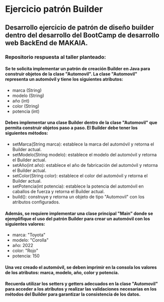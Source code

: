 # Ejercicio patrón Builder
## Desarrollo ejercicio de patrón de diseño builder dentro del desarrollo del BootCamp de desarrollo web BackEnd de MAKAIA.

### Repositorio respuesta al taller planteado:

#### Se te solicita implementar un patrón de creación Builder en Java para construir objetos de la clase "Automovil". La clase "Automovil" representa un automóvil y tiene los siguientes atributos:
* marca (String)
* modelo (String)
* año (int)
* color (String)
* potencia (int)

#### Debes implementar una clase Builder dentro de la clase "Automovil" que permita construir objetos paso a paso. El Builder debe tener los siguientes métodos:
* setMarca(String marca): establece la marca del automóvil y retorna el Builder actual.
* setModelo(String modelo): establece el modelo del automóvil y retorna el Builder actual.
* setAño(int año): establece el año de fabricación del automóvil y retorna el Builder actual.
* setColor(String color): establece el color del automóvil y retorna el Builder actual.
* setPotencia(int potencia): establece la potencia del automóvil en caballos de fuerza y retorna el Builder actual.
* build(): construye y retorna un objeto de tipo "Automovil" con los atributos configurados.

#### Además, se requiere implementar una clase principal "Main" donde se ejemplifique el uso del patrón Builder para crear un automóvil con los siguientes valores:
* marca: "Toyota"
* modelo: "Corolla"
* año: 2022
* color: "Rojo"
* potencia: 150

#### Una vez creado el automóvil, se deben imprimir en la consola los valores de los atributos: marca, modelo, año, color y potencia.

#### Recuerda utilizar los setters y getters adecuados en la clase "Automovil" para acceder a los atributos y realizar las validaciones necesarias en los métodos del Builder para garantizar la consistencia de los datos.
